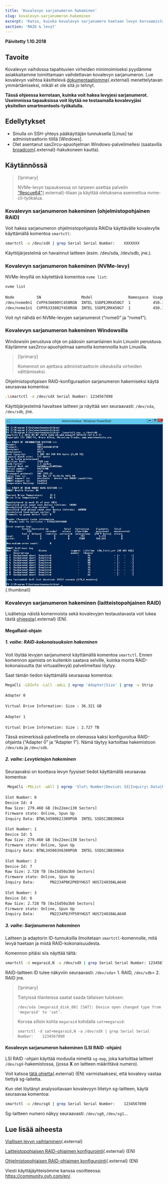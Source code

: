 ```yaml
---
title: 'Kovalevyn sarjanumeron hakeminen'
slug: kovalevyn-sarjanumeron-hakeminen
excerpt: 'Katso, kuinka kovalevyn sarjanumero haetaan levyn korvaamista varten'
section: 'RAID & levyt'
---
```


**Päivitetty 1.10.2018**

## Tavoite

Kovalevyn vaihdossa tapahtuvien virheiden minimoimiseksi pyydämme asiakkaitamme toimittamaan vaihdettavan kovalevyn sarjanumeron. Lue kovalevyn vaihtoa käsittelevä [dokumentaatiomme](https://docs.ovh.com/fi/dedicated/disk-replacement/){.external} menettelytavan ymmärtämiseksi, mikäli et ole sitä jo tehnyt.

**Tässä ohjeessa kerrotaan, kuinka voit hakea levyjesi sarjanumerot. Useimmissa tapauksissa voit löytää ne testaamalla kovalevyjäsi yksitellen smartmontools-työkalulla.**


## Edellytykset

- Sinulla on SSH-yhteys pääkäyttäjän tunnuksella \[Linux] tai administraattorin tilillä \[Windows].
- Olet asentanut sas2ircu-apuohjelman Windows-palvelimellesi (saatavilla [broadcom](https://www.broadcom.com/support/download-search/?dk=sas2ircu){.external}-hakukoneen kautta).


## Käytännössä

> [!primary]
>
> NVMe-levyn tapauksessa on tarpeen asettaa palvelin [“Rescue64”](https://docs.ovh.com/fi/dedicated/ovh-rescue/){.external}-tilaan ja käyttää oletuksena asennettua nvme-cli-työkalua.
> 

### Kovalevyn sarjanumeron hakeminen (ohjelmistopohjainen RAID)

Voit hakea sarjanumeron ohjelmistopohjaista RAIDia käyttävälle kovalevylle käyttämällä komentoa `smartctl`:

```sh
smartctl -a /dev/sdX | grep Serial Serial Number:    XXXXXXX
```

Käyttöjärjestelmä on havainnut laitteen (esim. /dev/sda, /dev/sdb, jne.).


### Kovalevyn sarjanumeron hakeminen (NVMe-levy)

NVMe-levyillä on käytettävä komentoa `nvme list`:

```sh
nvme list

Node          SN                  Model                Namespace  Usage                      Format   FW Rev
/dev/nvme0n1  CVPF636600YC450RGN  INTEL SSDPE2MX450G7  1          450.10 GB / 450.10 GB 512  B + 0 B  MDV10253
/dev/nvme1n1  CVPF6333002Y450RGN  INTEL SSDPE2MX450G7  1          450.10 GB / 450.10 GB 512  B + 0 B  MDV10253
```

Voit nyt nähdä eri NVMe-levyjen sarjanumerot (“nvme0” ja “nvme1”).


### Kovalevyn sarjanumeron hakeminen Windowsilla

Windowsiin perustuva ohje on pääosin samanlainen kuin Linuxiin perustuva. Käytämme sas2ircu-apuohjelmaa samoilla komennoilla kuin Linuxilla.

> [!primary]
>
> Komennot on ajettava administraattorin oikeuksilla virheiden välttämiseksi.
> 

Ohjelmistopohjaisen RAID-konfiguraation sarjanumeron hakemiseksi käytä seuraavaa komentoa:

```sh
.\smartctl -a /dev/sdX Serial Number: 1234567890
```

Käyttöjärjestelmä havaitsee laitteen ja näyttää sen seuraavasti: `/dev/sda`, `/dev/sdb`, jne.

![smart_sdb_windows](images/smart_sdb_windows.png){.thumbnail}


### Kovalevyn sarjanumeron hakeminen (laitteistopohjainen RAID)

Lisätietoja näistä komennoista sekä kovalevyjen testaustavasta voit lukea tästä [ohjeesta](https://docs.ovh.com/gb/en/dedicated/raid-hard/){.external} (EN).


#### MegaRaid-ohjain

##### 1\. vaihe: RAID-kokonaisuuksien hakeminen

Voit löytää levyjen sarjanumerot käyttämällä komentoa `smartctl`. Ennen komennon ajamista on kuitenkin saatava selville, kuinka monta RAID-kokonaisuutta (tai virtuaalilevyä) palvelimeltasi löytyy.

Saat tämän tiedon käyttämällä seuraavaa komentoa:

```sh
MegaCli -LDInfo -Lall -aALL | egrep 'Adapter|Size' | grep -v Strip

Adapter 0

Virtual Drive Information: Size : 36.321 GB

Adapter 1

Virtual Drive Information: Size : 2.727 TB
```

Tässä esimerkissä palvelimella on olemassa kaksi konfiguroitua RAID-ohjainta (“Adapter 0” ja “Adapter 1”). Nämä täytyy kartoittaa hakemistoon `/dev/sda` ja `/dev/sdb`.


##### 2\. vaihe: Levytietojen hakeminen

Seuraavaksi on koottava levyn fyysiset tiedot käyttämällä seuraavaa komentoa:

```sh
 MegaCli -PDList -aAll | egrep 'Slot\ Number|Device\ Id|Inquiry\ Data|Raw|Firmware\ state' | sed 's/Slot/\nSlot/g'

Slot Number: 0
Device Id: 4
Raw Size: 279.460 GB [0x22eec130 Sectors]
Firmware state: Online, Spun Up
Inquiry Data: BTWL3450062J300PGN  INTEL SSDSC2BB300G4                     D2010355

Slot Number: 1
Device Id: 5
Raw Size: 279.460 GB [0x22eec130 Sectors] 
Firmware state: Online, Spun Up 
Inquiry Data: BTWL345003X6300PGN  INTEL SSDSC2BB300G4                     D2010355

Slot Number: 2
Device Id: 7
Raw Size: 2.728 TB [0x15d50a3b0 Sectors] 
Firmware state: Online, Spun Up 
Inquiry Data:       PN2234P8K2PKDYHGST HUS724030ALA640                    MF8OAA70

Slot Number: 3 
Device Id: 6 
Raw Size: 2.728 TB [0x15d50a3b0 Sectors] 
Firmware state: Online, Spun Up 
Inquiry Data:       PN2234P8JYP59YHGST HUS724030ALA640                    MF8OAA70
```

##### 3\. vaihe: Sarjanumeron hakeminen

Laitteen ja adaptorin ID-tunnuksilla ilmoitetaan `smartctl`-komennolle, mitä levyä haetaan ja mistä RAID-kokonaisuudesta.

Komennon pitäisi siis näyttää tältä:

```sh
smartctl -d megaraid,N -a /dev/sdX | grep Serial Serial Number: 1234567890
```

RAID-laitteen ID tulee näkyviin seuraavasti: `/dev/sda`= 1\. RAID, `/dev/sdb`= 2\. RAID jne.


> [!primary]
>
> Tietyissä tilanteissa saatat saada tällaisen tuloksen:
> 
> ```
> /dev/sda [megaraid_disk_00] [SAT]: Device open changed type from 'megaraid' to 'sat'.
> ```
> 
> Korvaa silloin kohta `megaraid` kohdalla `sat+megaraid`:
>
> ```
> smartctl -d sat+megaraid,N -a /dev/sdX | grep Serial Serial Number:    1234567890
> ```
>

#### Kovalevyn sarjanumeron hakeminen (LSI RAID -ohjain)

LSI RAID -ohjain käyttää moduulia nimeltä `sg-map`, joka kartoittaa laitteet `/dev/sgX`-hakemistossa, (jossa **X** on laitteen määrittävä numero).

Voit katsoa [tätä ohjetta](https://docs.ovh.com/gb/en/dedicated/raid-hard/){.external} (EN) varmistaaksesi, että kovalevy vastaa tiettyä sg-laitetta.

Kun olet löytänyt analysoitavaan kovalevyyn liitetyn sg-laitteen, käytä seuraavaa komentoa:

```sh
smartctl -a /dev/sgX | grep Serial Serial Number:    1234567890
```

Sg-laitteen numero näkyy seuraavasti: `/dev/sg0`, `/dev/sg1`...


## Lue lisää aiheesta

[Viallisen levyn vaihtaminen](https://docs.ovh.com/fi/dedicated/disk-replacement/){.external}

[Laitteistopohjaisen RAID-ohjaimen konfigurointi](https://docs.ovh.com/gb/en/dedicated/raid-hard/){.external} (EN)

[Ohjelmistopohjaisen RAID-ohjaimen konfigurointi](https://docs.ovh.com/gb/en/dedicated/raid-soft/){.external} (EN)

Viesti käyttäjäyhteisömme kanssa osoitteessa: <https://community.ovh.com/en/>.